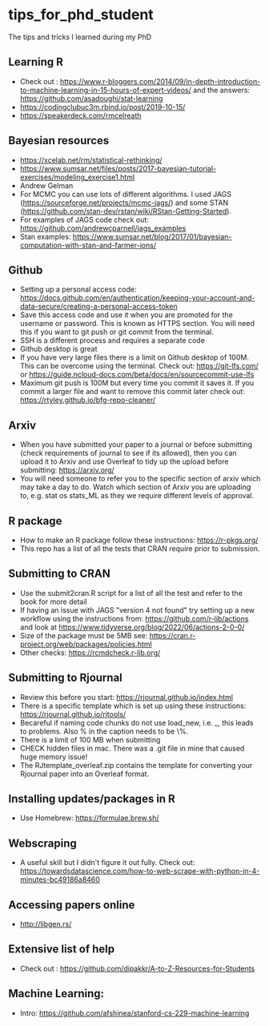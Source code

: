 # tips_for_phd_student
 The tips and tricks I learned during my PhD

## Learning R
- Check out : https://www.r-bloggers.com/2014/09/in-depth-introduction-to-machine-learning-in-15-hours-of-expert-videos/ and the answers: https://github.com/asadoughi/stat-learning
- https://codingclubuc3m.rbind.io/post/2019-10-15/
- https://speakerdeck.com/rmcelreath

## Bayesian resources
- https://xcelab.net/rm/statistical-rethinking/
- https://www.sumsar.net/files/posts/2017-bayesian-tutorial-exercises/modeling_exercise1.html
- Andrew Gelman
- For MCMC you can use lots of different algorithms. I used JAGS (https://sourceforge.net/projects/mcmc-jags/) and some STAN (https://github.com/stan-dev/rstan/wiki/RStan-Getting-Started). 
- For examples of JAGS code check out: https://github.com/andrewcparnell/jags_examples
- Stan examples: https://www.sumsar.net/blog/2017/01/bayesian-computation-with-stan-and-farmer-jons/


## Github
- Setting up a personal access code: https://docs.github.com/en/authentication/keeping-your-account-and-data-secure/creating-a-personal-access-token
- Save this access code and use it when you are promoted for the username or password. This is known as HTTPS section. You will need this if you want to git push or git commit from the terminal.
- SSH is a different process and requires a separate code
- Github desktop is great
- If you have very large files there is a limit on Github desktop of 100M. This can be overcome using the terminal. Check out: https://git-lfs.com/ or https://guide.ncloud-docs.com/beta/docs/en/sourcecommit-use-lfs
- Maximum git push is 100M but every time you commit it saves it. If you commit a larger file and want to remove this commit later check out:
https://rtyley.github.io/bfg-repo-cleaner/


## Arxiv
- When you have submitted your paper to a journal or before submitting (check requirements of journal to see if its allowed), then you can upload it to Arxiv and use Overleaf to tidy up the upload before submitting: https://arxiv.org/
- You will need someone to refer you to the specific section of arxiv which may take a day to do. Watch which section of Arxiv you are uploading to, e.g. stat os stats_ML as they we require different levels of approval.

## R package
- How to make an R package follow these instructions: https://r-pkgs.org/ 
- This repo has a list of all the tests that CRAN require prior to submission.
## Submitting to CRAN
- Use the submit2cran.R script for a list of all the test and refer to the book for more detail
- If having an issue with JAGS "version 4 not found" try setting up a new workflow using the instructions from: https://github.com/r-lib/actions and look at https://www.tidyverse.org/blog/2022/06/actions-2-0-0/
- Size of the package must be 5MB see: https://cran.r-project.org/web/packages/policies.html
- Other checks: https://rcmdcheck.r-lib.org/

## Submitting to Rjournal
- Review this before you start: https://rjournal.github.io/index.html
- There is a specific template which is set up using these instructions: https://rjournal.github.io/rjtools/
- Becareful if naming code chunks do not use load_new, i.e. _, this leads to problems. Also % in the caption needs to be \\%.
- There is a limit of 100 MB when submitting
- CHECK hidden files in mac. There was a .git file in mine that caused huge memory issue!
- The RJtemplate_overleaf.zip contains the template for converting your Rjournal paper into an Overleaf format.
## Installing updates/packages in R
- Use Homebrew: https://formulae.brew.sh/

## Webscraping
- A useful skill but I didn't figure it out fully. Check out: https://towardsdatascience.com/how-to-web-scrape-with-python-in-4-minutes-bc49186a8460

## Accessing papers online
- http://libgen.rs/

## Extensive list of help
- Check out : https://github.com/dipakkr/A-to-Z-Resources-for-Students

## Machine Learning:
- Intro: https://github.com/afshinea/stanford-cs-229-machine-learning
